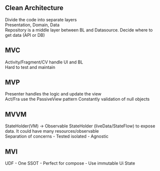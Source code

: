 ## Clean Architecture
Divide the code into separate layers
<br> Presentation, Domain, Data
<br> Repository is a middle layer between BL and Datasource. Decide where to get data (API or DB)

## MVC 
Activity/Fragment/CV handle UI and BL
<br>Hard to test and maintain

## MVP
Presenter handles the logic and update the view
<br>Act/Fra use the PassiveView pattern
Constantly validation of null objects

## MVVM
StateHolder(VM) -> Observable StateHolder (liveData/StateFlow) to expose data. 
It could have many resources/observable
<br> Separation of concerns - Tested isolated - Agnostic

## MVI
UDF - One SSOT - Perfect for compose - Use immutable Ui State
